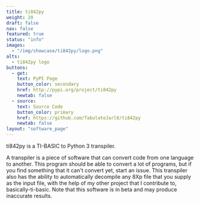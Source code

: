 ```yaml
---
title: ti842py
weight: 20
draft: false
nav: false
featured: true
status: "info"
images:
  - "/img/showcase/ti842py/logo.png"
alts:
  - ti842py logo
buttons:
  - get:
    text: PyPI Page
    button_color: secondary
    href: http://pypi.org/project/ti842py
    newtab: false
  - source:
    text: Source Code
    button_color: primary
    href: https://github.com/TabulateJarl8/ti842py
    newtab: false
layout: "software_page"
---
```


ti842py is a TI-BASIC to Python 3 transpiler. 

A transpiler is a piece of software that can convert code from one language to another. This program should be able to convert a lot of programs, but if you find something that it can't convert yet, start an issue. This transpiler also has the ability to automatically decompile any 8Xp file that you supply as the input file, with the help of my other project that I contribute to, basically-ti-basic. Note that this software is in beta and may produce inaccurate results.